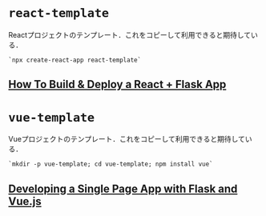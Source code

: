 # `react-template`

Reactプロジェクトのテンプレート．これをコピーして利用できると期待している．

    `npx create-react-app react-template`

## [How To Build & Deploy a React + Flask App](https://towardsdatascience.com/build-deploy-a-react-flask-app-47a89a5d17d9)

# `vue-template`

Vueプロジェクトのテンプレート．これをコピーして利用できると期待している．

    `mkdir -p vue-template; cd vue-template; npm install vue`

## [Developing a Single Page App with Flask and Vue.js](https://testdriven.io/blog/developing-a-single-page-app-with-flask-and-vuejs/)


